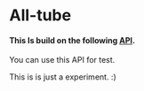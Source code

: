 # All-tube

#### This Is build on the following [API](https://api-videos.herokuapp.com/youtube?query=github).

You can use this API for test.

This is is just a experiment. :)
